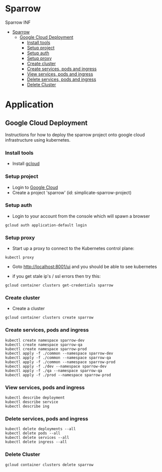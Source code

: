 # Sparrow
Sparrow INF

<!-- TOC -->

- [Sparrow](#sparrow)
    - [Google Cloud Deployment](#google-cloud-deployment)
        - [Install tools](#install-tools)
        - [Setup project](#setup-project)
        - [Setup auth](#setup-auth)
        - [Setup proxy](#setup-proxy)
        - [Create cluster](#create-cluster)
        - [Create services, pods and ingress](#create-services-pods-and-ingress)
        - [View services, pods and ingress](#view-services-pods-and-ingress)
        - [Delete services, pods and ingress](#delete-services-pods-and-ingress)
        - [Delete Cluster](#delete-cluster)

<!-- /TOC -->
# Application

## Google Cloud Deployment
Instructions for how to deploy the sparrow project onto google cloud infrastructure using kubernetes.

### Install tools
 - Install [gcloud](https://www.google.com.au/url?sa=t&rct=j&q=&esrc=s&source=web&cd=1&cad=rja&uact=8&ved=0ahUKEwjXr5P4i4bQAhWCJ5QKHWY5B40QFggbMAA&url=https%3A%2F%2Fcloud.google.com%2Fsdk%2F&usg=AFQjCNGJ6NuXLC5eFVGtotHysFNTyoS5-Q&sig2=ZjUH_yGAyQgv0HHODP_4kQ&bvm=bv.137132246,d.dGo)

### Setup project
 - Login to [Google Cloud](https://console.cloud.google.com)
 - Create a project 'sparrow' (id: simplicate-sparrow-project)
 
### Setup auth
- Login to your account from the console which will spawn a browser
```
gcloud auth application-default login
```

### Setup proxy
- Start up a proxy to connect to the Kubernetes control plane:
```
kubectl proxy
``` 
- Goto [http://localhost:8001/ui](http://localhost:8001/ui) and you should be able to see kubernetes


- if you get stale ip's / ssl errors then try this:
```
gcloud container clusters get-credentials sparrow
``` 

### Create cluster

- Create a cluster
```
gcloud container clusters create sparrow
```

### Create services, pods and ingress 
```
kubectl create namespace sparrow-dev
kubectl create namespace sparrow-qa
kubectl create namespace sparrow-prod
kubectl apply -f ./common --namespace sparrow-dev
kubectl apply -f ./common --namespace sparrow-qa
kubectl apply -f ./common --namespace sparrow-prod
kubectl apply -f ./dev --namespace sparrow-dev
kubectl apply -f ./qa --namespace sparrow-qa
kubectl apply -f ./prod --namespace sparrow-prod
```

### View services, pods and ingress 
```
kubectl describe deployment 
kubectl describe service 
kubectl describe ing
```

### Delete services, pods and ingress 
```
kubectl delete deployments --all
kubectl delete pods --all
kubectl delete services --all
kubectl delete ingress --all
```

### Delete Cluster
``` 
gcloud container clusters delete sparrow 
```